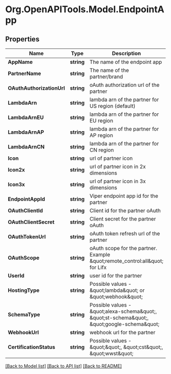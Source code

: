 # Org.OpenAPITools.Model.EndpointApp
## Properties

Name | Type | Description | Notes
------------ | ------------- | ------------- | -------------
**AppName** | **string** | The name of the endpoint app | [optional] 
**PartnerName** | **string** | The name of the partner/brand | [optional] 
**OAuthAuthorizationUrl** | **string** | oAuth authorization url of the partner | [optional] 
**LambdaArn** | **string** | lambda arn of the partner for US region (default) | [optional] 
**LambdaArnEU** | **string** | lambda arn of the partner for EU region | [optional] 
**LambdaArnAP** | **string** | lambda arn of the partner for AP region | [optional] 
**LambdaArnCN** | **string** | lambda arn of the partner for CN region | [optional] 
**Icon** | **string** | url of partner icon | [optional] 
**Icon2x** | **string** | url of partner icon in 2x dimensions | [optional] 
**Icon3x** | **string** | url of partner icon in 3x dimensions | [optional] 
**EndpointAppId** | **string** | Viper endpoint app id for the partner | [optional] 
**OAuthClientId** | **string** | Client id for the partner oAuth | [optional] 
**OAuthClientSecret** | **string** | Client secret for the partner oAuth | [optional] 
**OAuthTokenUrl** | **string** | oAuth token refresh url of the partner | [optional] 
**OAuthScope** | **string** | oAuth scope for the partner. Example \&quot;remote_control:all\&quot; for Lifx | [optional] 
**UserId** | **string** | user id for the partner | [optional] 
**HostingType** | **string** | Possible values - \&quot;lambda\&quot; or \&quot;webhook\&quot; | [optional] 
**SchemaType** | **string** | Possible values - \&quot;alexa-schema\&quot;, \&quot;st-schema\&quot;, \&quot;google-schema\&quot; | [optional] 
**WebhookUrl** | **string** | webhook url for the partner | [optional] 
**CertificationStatus** | **string** | Possible values - \&quot;\&quot;, \&quot;cst\&quot;, \&quot;wwst\&quot; | [optional] 

[[Back to Model list]](../README.md#documentation-for-models) [[Back to API list]](../README.md#documentation-for-api-endpoints) [[Back to README]](../README.md)

